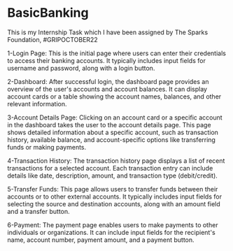 # BasicBanking
This is my Internship Task which I have been assigned by The Sparks Foundation, #GRIPOCTOBER22



1-Login Page: This is the initial page where users can enter their credentials to access their banking accounts. It typically includes input fields for username and password, along with a login button.

2-Dashboard: After successful login, the dashboard page provides an overview of the user's accounts and account balances. It can display account cards or a table showing the account names, balances, and other relevant information.

3-Account Details Page: Clicking on an account card or a specific account in the dashboard takes the user to the account details page. This page shows detailed information about a specific account, such as transaction history, available balance, and account-specific options like transferring funds or making payments.

4-Transaction History: The transaction history page displays a list of recent transactions for a selected account. Each transaction entry can include details like date, description, amount, and transaction type (debit/credit).

5-Transfer Funds: This page allows users to transfer funds between their accounts or to other external accounts. It typically includes input fields for selecting the source and destination accounts, along with an amount field and a transfer button.

6-Payment: The payment page enables users to make payments to other individuals or organizations. It can include input fields for the recipient's name, account number, payment amount, and a payment button.
